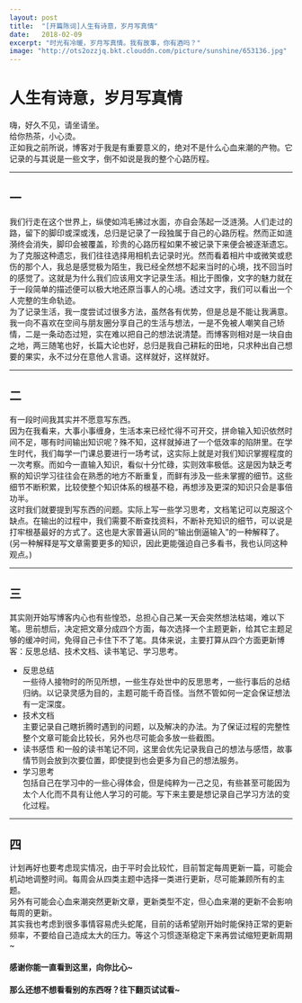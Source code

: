 ```yaml
---
layout: post
title:  "[开篇陈词]人生有诗意，岁月写真情"
date:   2018-02-09
excerpt: "时光有冷暖，岁月写真情。我有故事，你有酒吗？"
image: "http://ots2ozzjq.bkt.clouddn.com/picture/sunshine/653136.jpg"
---
```


# 人生有诗意，岁月写真情
嗨，好久不见，请坐请坐。  
给你热茶，小心烫。  
正如我之前所说，博客对于我是有重要意义的，绝对不是什么心血来潮的产物。它记录的与其说是一些文字，倒不如说是我的整个心路历程。  

---
## 一  
我们行走在这个世界上，纵使如鸿毛拂过水面，亦自会荡起一泛涟漪。人们走过的路，留下的脚印或深或浅，总归是记录了一段独属于自己的心路历程。然而正如涟漪终会消失，脚印会被覆盖，珍贵的心路历程如果不被记录下来便会被逐渐遗忘。为了克服这种遗忘，我们往往选择用相机去记录时光。然而看着相片中或微笑或悲伤的那个人，我总是感觉极为陌生，我已经全然想不起来当时的心境，找不回当时的感觉了。这就是为什么我们应该用文字记录生活。相比于图像，文字的魅力就在于一段简单的描述便可以极大地还原当事人的心境。透过文字，我们可以看出一个人完整的生命轨迹。  
为了记录生活，我一度尝试过很多方法，虽然各有优势，但是总是不能让我满意。我一向不喜欢在空间与朋友圈分享自己的生活与想法，一是不免被人嘲笑自己矫情，二是一条动态过短，实在难以把自己的想法说清楚。而博客则相对是一块自由之地，两三随笔也好，长篇大论也好，总归是我自己耕耘的田地，只求种出自己想要的果实，永不过分在意他人言语。这样就好，这样就好。  

---
## 二  
有一段时间我其实并不愿意写东西。  
因为在我看来，大事小事缠身，生活本来已经忙得不可开交，拼命输入知识依然时间不足，哪有时间输出知识呢？殊不知，这样就掉进了一个低效率的陷阱里。在学生时代，我们每学一门课总要进行一场考试，这实际上就是对我们知识掌握程度的一次考察。而如今一直输入知识，看似十分忙碌，实则效率极低。这是因为缺乏考察的知识学习往往会在熟悉的地方不断重复，而鲜有涉及一些未掌握的细节。这些细节不断积累，比较使整个知识体系的根基不稳，再想涉及更深的知识只会是事倍功半。  
这时我们就要提到写东西的问题。实际上写一些学习思考，文档笔记可以克服这个缺点。在输出的过程中，我们需要不断查找资料，不断补充知识的细节，可以说是打牢根基最好的方式了。这也是大家普遍认同的“输出倒逼输入”的一种解释了。(另一种解释是写文章需要更多的知识，因此更能强迫自己多看书，我也认同这种观点。)  

---
## 三  
其实刚开始写博客内心也有些惶恐，总担心自己某一天会突然想法枯竭，难以下笔。思前想后，决定把文章分成四个方面，每次选择一个主题更新，给其它主题足够的缓冲时间，免得自己卡住下不了笔。具体来说，主要打算从四个方面更新博客：反思总结、技术文档、读书笔记、学习思考。  
- 反思总结   
一些待人接物时的所见所想，一些生存处世中的反思思考，一些行事后的总结归纳。以记录灵感为目的，主题可能千奇百怪。当然不管如何一定会保证想法有一定深度。
- 技术文档  
主要记录自己瞎折腾时遇到的问题，以及解决的办法。为了保证过程的完整性整个文章可能会比较长，另外也尽可能会多放一些截图。
- 读书感悟
和一般的读书笔记不同，这里会优先记录我自己的想法与感悟，故事情节则会放到次要位置，即使提到也会更多为自己的想法服务。
- 学习思考  
包括自己在学习中的一些心得体会，但是纯粹为一己之见，有些甚至可能因为太个人化而不具有让他人学习的可能。写下来主要是想记录自己学习方法的变化过程。

---
## 四  
计划再好也要考虑现实情况，由于平时会比较忙，目前暂定每周更新一篇，可能会机动地调整时间。每周会从四类主题中选择一类进行更新，尽可能兼顾所有的主题。  
另外有可能会心血来潮突然更新文章，更新类型不定，但心血来潮的更新不会影响每周的更新。  
其实我也考虑到很多事情容易虎头蛇尾，目前的话希望刚开始时能保持正常的更新频率，不要给自己造成太大的压力。等这个习惯逐渐稳定下来再尝试缩短更新周期~  

#### 感谢你能一直看到这里，向你比心~  
#### 那么还想不想看看别的东西呀？往下翻页试试看~  
